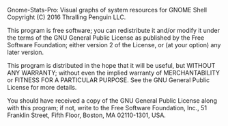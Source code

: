 Gnome-Stats-Pro: Visual graphs of system resources for GNOME Shell
Copyright (C) 2016 Thralling Penguin LLC.

This program is free software; you can redistribute it and/or
modify it under the terms of the GNU General Public License
as published by the Free Software Foundation; either version 2
of the License, or (at your option) any later version.

This program is distributed in the hope that it will be useful,
but WITHOUT ANY WARRANTY; without even the implied warranty of
MERCHANTABILITY or FITNESS FOR A PARTICULAR PURPOSE.  See the
GNU General Public License for more details.

You should have received a copy of the GNU General Public License
along with this program; if not, write to the Free Software
Foundation, Inc.,
51 Franklin Street, Fifth Floor, Boston, MA  02110-1301, USA.
